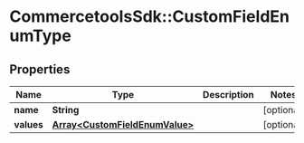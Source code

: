 # CommercetoolsSdk::CustomFieldEnumType

## Properties
Name | Type | Description | Notes
------------ | ------------- | ------------- | -------------
**name** | **String** |  | [optional] 
**values** | [**Array&lt;CustomFieldEnumValue&gt;**](CustomFieldEnumValue.md) |  | [optional] 

